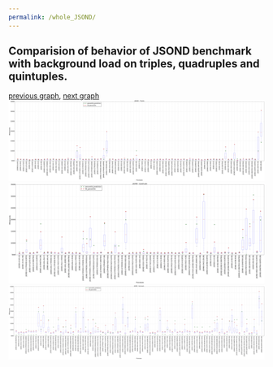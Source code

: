 ```yaml
---
permalink: /whole_JSOND/
---
```



 ## Comparision of behavior of JSOND benchmark with background load on triples, quadruples and quintuples.

[previous graph](../whole_H/), [next graph](../whole_K/)
![graph figure](./images/triple/JSOND_box.png)![graph figure](./images/quadruple/JSOND_box.png)![graph figure](./images/quintuple/JSOND_box.png)